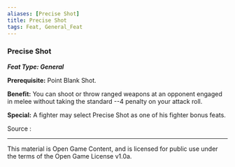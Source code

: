 ```yaml
---
aliases: [Precise Shot]
title: Precise Shot
tags: Feat, General_Feat
---
```

### Precise Shot 
***Feat Type: General***

**Prerequisite:** Point Blank Shot.

**Benefit:** You can shoot or throw ranged weapons at an opponent
engaged in melee without taking the standard --4 penalty on your attack
roll.

**Special:** A fighter may select Precise Shot as one of his fighter
bonus feats.


Source :

---

This material is Open Game Content, and is licensed for public use under
the terms of the Open Game License v1.0a.
